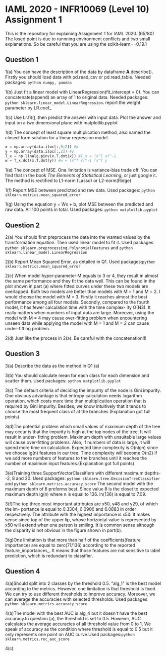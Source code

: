# IAML 2020 - INFR10069 (Level 10) Assignment 1
This is the repository for explaining Assignment 1 for IAML 2020. (65/80)
The losed point is due to runnning environment conflicts and two small explanations. So be careful that you are using the scikit-learn==0.19.1
## Question 1
1(a)  You can have the description of the data by dataframe **A**.describe(). Firstly you should load data with pd.read_csv or pd.read_table. Needed packages: ```python numpy, pandas```

1(b)  Just fit a linear model with LinearRegression(fit_intercept = 0). You can concatenate(append) an array of 1 to original data. Needed packages: ```python sklearn.linear_model.LinearRegression```. report the weight parameter by LR.coef_

1(c) Use Lr.fit(), then predict the answer with input data. Plot the answer and input on a two dimensional plane with matplotlib.pyplot

1(d) The concept of least square multiplication method, also named the closed-form solution for a linear regression model.
```python
x = np.array(data.iloc[:,0:2]) #x
y = np.array(data.iloc[:,2]) #y
T_x = np.linalg.pinv(x.T.dot(x)) #T_x = (x^T x)^-1
w = T_x.dot(x.T.dot(y)) #w = (x^T x)^-1 (x^T y
```

1(e) The concept of MSE. One limitation is variance-bias trade off. You can find that in the book *The Elements of Statistical Learning*, or just google it. The method is rectified to L1-norm (Lasso) or L2-norm(Ridge)

1(f) Report MSE between predicted and raw data. Used packages: ```python sklearn.metrics.mean_squared_error ```

1(g) Using the equation y = Wx + b, plot MSE between the predicted and raw data. All 100 points in total. Used packages: ```python matplotlib.pyplot```

## Question 2
2(a) You should first preprocess the data into the wanted values by the transformation equation. Then used linear model to fit it.
Used packages: ```python sklearn.preprocessing.PolynomialFeatures``` and ```python sklearn.linear_model.LinearRegression```

2(b) Report Mean Squared Error, as detailed in Q1. Used packages:```python sklearn.metrics.mean_squared_error ```

2(c) When model hyper-parameter M equals to 3 or 4, they result in almost the same performance and they fit the data well. This can be found in the plot shown in part (a) where fitted curves under these two models are overlapped. Both two models are better than models with M = 1 and M = 2. I would choose the model with M = 3. Firstly it reaches almost the best performance among all four models. Secondly, compared to the fourth model, it has fewer calculation time with the time complex- ity O(N3). It really matters when numbers of input data are large. Moreover, using the model with M = 4 may cause over-fitting problem when encountering unseen data while applying the model with M = 1 and M = 2 can cause under-fitting problem.
 

2(d) Just like the process in 2(a). Be careful with the concatenation!!!

## Question 3
3(a) Describe the data as the method in Q1 (a)

3(b) You should calculate mean for each class for each dimension and scatter them. Used packages: ```python matplotlib.pyplot```

3(c) The default criteria of deciding the impurity of the node is Gini impurity. One obvious advantage is that entropy calculation
needs logarithm operation, which costs more time than multiplication operation that is required by Gini impurity. Besides, we know intuitively that it tends to choose the most frequent class of at the branches.(Explanation got full points)

3(d)The potential problem which small values of maximum depth of the tree may occur is that the impurity is high at the top nodes of the tree. It will result in under- fitting problem. Maximum depth with unsuitable large values will cause over-fitting problems. Also, if numbers of data is large, it will spend more time on calculation. Expected time complexity is O(nlgn) since we choose lg(n) features in our tree. Time complexity will become O(n2) if we add more numbers of features to the branches until it reaches the number of maximum input features.(Explanation got full points)
 
3(e)Training three SupportVectorClassifiers with different maximum depths--2, 8 and 20. Used packages: ```python sklearn.tree.DecisionTreeClassifier``` and ```python sklearn.metrics.accuracy_score``` The second model with the maximum depth of 8 preforms best. Since value 8 is the closet to expected maximum depth lg(n) where n is equal to 136. ln(136) is equal to 7.09.

3(f)The top three most important attributes are x50, y48 and y29, of which the im- portance is equal to 0.3304, 0.0900 and 0.0883 in order respectively. The attribute with the highest importance is x50. It makes sense since top of the upper lip, whose horizontal value is represented by x50 will extend when one person is smiling. It is common sense although the disparity is not obvious in the figure shown in part(b).
 
3(g)One limitation is that more than half of the coefficients(feature importance) are equal to zero(71/136) according to the reported feature_importances_. It means that those features are not sensitive to label prediction, which is redundant to classifier.
 
## Question 4
4(a)Should split into 2 classes by the threshold 0.5. 
"alg_1" is the best model according to the metrics. However, one limitation is that threshold is fixed. We can try to use different thresholds to improve accuracy. Moreover, we can average the accuracies with selected thresholds. Used packages: ```python sklearn.metrics.accuracy_score``` 

4(b)The model with the best AUC is alg_4 but it doesn't have the best accuracy.In question (a), the threshold is set to 0.5. However, AUC calculates the average accuracies of all threshold value from 0 to 1. We speak of accuracy as the condition where threshold is equal to 0.5 but it only represents one point on AUC curve.Used packages:```python sklearn.metrics.roc_auc_score```

4(c)


